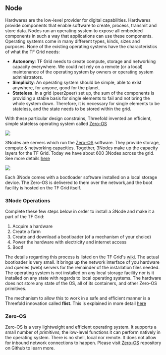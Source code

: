 ## Node

Hardwares are the low-level provider for digital capabilities. Hardwares provide components that enable software to create, process, transmit and store data. Nodes run an operating system to expose all embedded components in such a way that applications can use these components. Operating systems come in many different types, kinds, sizes and purposes. None of the existing operating systems have the characteristics of what the TF Grid needs:
- **Autonomy**: TF Grid needs to create compute, storage and networking capacity everywhere. We could not rely on a remote (or a local) maintenance of the operating system by owners or operating system administrators.
- **Simplicity**: An operating system should be simple, able to exist anywhere, for anyone, good for the planet.
- **Stateless**. In a grid (peer2peer) set up, the sum of the components is providing a stable basis for single elements to fail and not bring the whole system down. Therefore, it is necessary for single elements to be stateless, and the state needs to be stored within the grid.

With these particular design constrains, Threefold invented an efficient, simple stateless operating system called [Zero-OS](https://github.com/Threefoldtech/zos)

![](./img/3Node_nice.png)

3Nodes are servers which run the [Zero-OS](https://github.com/Threefoldtech/zos) software. They provide storage, compute & networking capacities. Together, 3Nodes make up the capacity layers for the TF Grid. Today we have about 600 3Nodes across the grid. See more details [here](http://www2.cloud.Threefold.io)

![](./img/tf_grid.png)

Each 3Node comes with a bootloader software installed on a local storage device. The Zero-OS is delivered to them over the network,and the boot facility is hosted on the TF Grid itself.

### 3Node Operations

Complete these few steps below in order to install a 3Node and make it a part of the TF Grid:

1. Acquire a hardware
2. Create a farm
3. Create and download a bootloader (of a mechanism of your choice)
4. Power the hardware with electricity and internet access
5. Boot!

The details regarding this process is listed on the TF Grid's [wiki](https://wiki.Threefold.io/grid/readme#/grid/tf_farming/v2_jsx_farmsetup). The actual bootloader is very small. It brings up the network interface of you hardware and queries (web) servers for the remainder of the installation files needed. The operating system is not installed on any local storage facility nor is it installed on any state with regards to local operating systems. The hardware does not store any state of the OS, all of its containers, and other Zero-OS primitives.

The mechanism to allow this to work in a safe and efficient manner is a Threefold innovation called __flist__. This is explained in more detail [here](architecture_flist.md)

### Zero-OS

Zero-OS is a very lightweight and efficient operating system. It supports a small number of _primitives_; the low-level functions it can perform natively in the operating system. There is no shell, local nor remote. It does not allow for inbound network connections to happen. Please visit [Zero-OS](https://github.com/Threefoldtech/zos/tree/master/docs) repository on Github to learn more.
